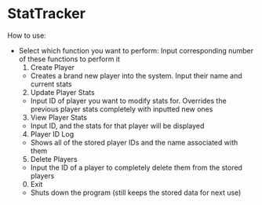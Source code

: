 # StatTracker

How to use:
- Select which function you want to perform:
Input corresponding number of these functions to perform it
  1. Create Player
    - Creates a brand new player into the system. Input their name and current stats
  2. Update Player Stats
    - Input ID of player you want to modify stats for. Overrides the previous player stats completely with inputted new ones
  3. View Player Stats
    - Input ID, and the stats for that player will be displayed
  4. Player ID Log
    - Shows all of the stored player IDs and the name associated with them
  5. Delete Players
    - Input the ID of a player to completely delete them from the stored players
  0. Exit
    - Shuts down the program (still keeps the stored data for next use)
